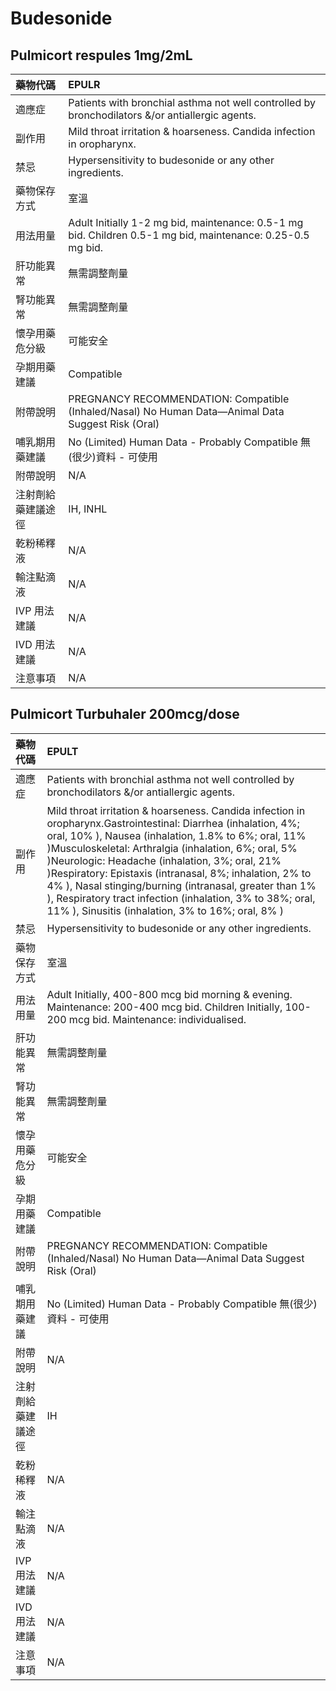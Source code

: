 # Budesonide

## Pulmicort respules 1mg/2mL

| 藥物代碼           | EPULR                                                                                                       |
|:-------------------|:------------------------------------------------------------------------------------------------------------|
| 適應症             | Patients with bronchial asthma not well controlled by bronchodilators &/or antiallergic agents.             |
| 副作用             | Mild throat irritation & hoarseness. Candida infection in oropharynx.                                       |
| 禁忌               | Hypersensitivity to budesonide or any other ingredients.                                                    |
| 藥物保存方式       | 室溫                                                                                                        |
| 用法用量           | Adult Initially 1-2 mg bid, maintenance: 0.5-1 mg bid. Children 0.5-1 mg bid, maintenance: 0.25-0.5 mg bid. |
| 肝功能異常         | 無需調整劑量                                                                                                |
| 腎功能異常         | 無需調整劑量                                                                                                |
| 懷孕用藥危分級     | 可能安全                                                                                                    |
| 孕期用藥建議       | Compatible                                                                                                  |
| 附帶說明           | PREGNANCY RECOMMENDATION: Compatible (Inhaled/Nasal) No Human Data—Animal Data Suggest Risk (Oral)          |
| 哺乳期用藥建議     | No (Limited) Human Data - Probably Compatible 無(很少)資料 - 可使用                                         |
| 附帶說明           | N/A                                                                                                         |
| 注射劑給藥建議途徑 | IH, INHL                                                                                                    |
| 乾粉稀釋液         | N/A                                                                                                         |
| 輸注點滴液         | N/A                                                                                                         |
| IVP 用法建議       | N/A                                                                                                         |
| IVD 用法建議       | N/A                                                                                                         |
| 注意事項           | N/A                                                                                                         |

## Pulmicort Turbuhaler 200mcg/dose

| 藥物代碼           | EPULT                                                                                                                                                                                                                                                                                                                                                                                                                                                                                                                 |
|:-------------------|:----------------------------------------------------------------------------------------------------------------------------------------------------------------------------------------------------------------------------------------------------------------------------------------------------------------------------------------------------------------------------------------------------------------------------------------------------------------------------------------------------------------------|
| 適應症             | Patients with bronchial asthma not well controlled by bronchodilators &/or antiallergic agents.                                                                                                                                                                                                                                                                                                                                                                                                                       |
| 副作用             | Mild throat irritation & hoarseness. Candida infection in oropharynx.Gastrointestinal: Diarrhea (inhalation, 4%; oral, 10% ), Nausea (inhalation, 1.8% to 6%; oral, 11% )Musculoskeletal: Arthralgia (inhalation, 6%; oral, 5% )Neurologic: Headache (inhalation, 3%; oral, 21% )Respiratory: Epistaxis (intranasal, 8%; inhalation, 2% to 4% ), Nasal stinging/burning (intranasal, greater than 1% ), Respiratory tract infection (inhalation, 3% to 38%; oral, 11% ), Sinusitis (inhalation, 3% to 16%; oral, 8% ) |
| 禁忌               | Hypersensitivity to budesonide or any other ingredients.                                                                                                                                                                                                                                                                                                                                                                                                                                                              |
| 藥物保存方式       | 室溫                                                                                                                                                                                                                                                                                                                                                                                                                                                                                                                  |
| 用法用量           | Adult Initially, 400-800 mcg bid morning & evening. Maintenance: 200-400 mcg bid. Children Initially, 100-200 mcg bid. Maintenance: individualised.                                                                                                                                                                                                                                                                                                                                                                   |
| 肝功能異常         | 無需調整劑量                                                                                                                                                                                                                                                                                                                                                                                                                                                                                                          |
| 腎功能異常         | 無需調整劑量                                                                                                                                                                                                                                                                                                                                                                                                                                                                                                          |
| 懷孕用藥危分級     | 可能安全                                                                                                                                                                                                                                                                                                                                                                                                                                                                                                              |
| 孕期用藥建議       | Compatible                                                                                                                                                                                                                                                                                                                                                                                                                                                                                                            |
| 附帶說明           | PREGNANCY RECOMMENDATION: Compatible (Inhaled/Nasal) No Human Data—Animal Data Suggest Risk (Oral)                                                                                                                                                                                                                                                                                                                                                                                                                    |
| 哺乳期用藥建議     | No (Limited) Human Data - Probably Compatible 無(很少)資料 - 可使用                                                                                                                                                                                                                                                                                                                                                                                                                                                   |
| 附帶說明           | N/A                                                                                                                                                                                                                                                                                                                                                                                                                                                                                                                   |
| 注射劑給藥建議途徑 | IH                                                                                                                                                                                                                                                                                                                                                                                                                                                                                                                    |
| 乾粉稀釋液         | N/A                                                                                                                                                                                                                                                                                                                                                                                                                                                                                                                   |
| 輸注點滴液         | N/A                                                                                                                                                                                                                                                                                                                                                                                                                                                                                                                   |
| IVP 用法建議       | N/A                                                                                                                                                                                                                                                                                                                                                                                                                                                                                                                   |
| IVD 用法建議       | N/A                                                                                                                                                                                                                                                                                                                                                                                                                                                                                                                   |
| 注意事項           | N/A                                                                                                                                                                                                                                                                                                                                                                                                                                                                                                                   |

